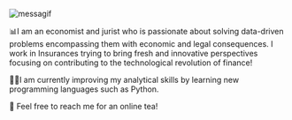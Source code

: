 ![messagif](https://user-images.githubusercontent.com/76552017/218339341-7064a0c8-cfb1-44ba-b687-cfb0b475488b.gif)


📊I  am an economist and jurist who is passionate about solving data-driven problems encompassing them with economic and legal consequences. I work in Insurances trying to bring fresh and innovative perspectives focusing on contributing to the technological revolution of finance! 

👩‍💻I am currently improving my analytical skills by learning new programming languages such as Python. 

🍵 Feel free to reach me for an online tea! 

<!--
**Mortiza96/Mortiza96** is a ✨ _special_ ✨ repository because its `README.md` (this file) appears on your GitHub profile.

Here are some ideas to get you started:

- 🔭 I’m currently working on ...
- 🌱 I’m currently learning ...
- 👯 I’m looking to collaborate on ...
- 🤔 I’m looking for help with ...
- 💬 Ask me about ...
- 📫 How to reach me: ...
- 😄 Pronouns: ...
- ⚡ Fun fact: ...
-->
